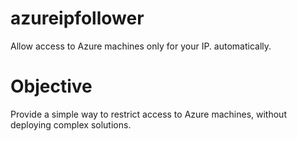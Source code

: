 # azureipfollower
Allow access to Azure machines only for your IP. automatically.

# Objective
Provide a simple way to restrict access to Azure machines, without deploying complex solutions.
